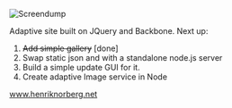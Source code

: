 ![Screendump](http://henriknorberg.net/screendump.png)

Adaptive site built on JQuery and Backbone.
Next up: 

1. ~~Add simple gallery~~ [done]
2. Swap static json and with a standalone node.js server
3. Build a simple update GUI for it.
4. Create adaptive Image service in Node

www.henriknorberg.net